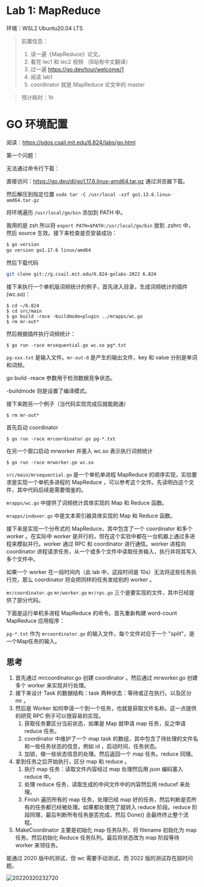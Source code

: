 # Lab 1: MapReduce

环境：WSL2 Ubuntu20.04 LTS 

> 前置信息：
> 1. 读一遍《MapReduce》论文。
> 2. 看完 lec1 和 lec2 视频 （B站有中文翻译）
> 3. 过一遍 https://go.dev/tour/welcome/1
> 4. 阅读 lab1 
> 5. coordinator 就是 MapReduce 论文中的 master

> 预计耗时：1h

# GO 环境配置

阅读：https://pdos.csail.mit.edu/6.824/labs/go.html

第一个问题：

无法通过命令行下载：

直接访问：https://go.dev/dl/go1.17.6.linux-amd64.tar.gz 通过浏览器下载。

然后解压到指定位置 `sudo tar -C /usr/local -xzf go1.13.6.linux-amd64.tar.gz`

将环境遍历 `/usr/local/go/bin` 添加到 PATH 中。

我用的是 zsh 所以将 `export PATH=$PATH:/usr/local/go/bin` 放到 .zshrc 中，然后 source 生效。接下来检查是否安装成功：

```sh
$ go version
go version go1.17.6 linux/amd64
```

然后下载代码

```sh
git clone git://g.csail.mit.edu/6.824-golabs-2022 6.824
```

接下来执行一个单机版词频统计的例子，首先进入目录，生成词频统计的插件(wc.so)：

    $ cd ~/6.824
    $ cd src/main
    $ go build -race -buildmode=plugin ../mrapps/wc.go
    $ rm mr-out*

然后根据插件执行词频统计：

    $ go run -race mrsequential.go wc.so pg*.txt

`pg-xxx.txt` 是输入文件。`mr-out-0` 是产生的输出文件，key 和 value 分别是单词和词频。

go build -reace 参数用于检测数据竞争状态。

-buildmode 则是设置了编译模式。

接下来跑另一个例子（当代码实现完成后就能跑通）

    $ rm mr-out*

首先启动 coordinator

    $ go run -race mrcoordinator.go pg-*.txt

在另一个窗口启动 mrworker 并塞入 wc.so 表示执行词频统计

    $ go run -race mrworker.go wc.so

`src/main/mrsequential.go` 是一个单机单进程 MapReduce 的顺序实现，实验要求是实现一个单机多进程的 MapReduce ，可以参考这个文件。先读明白这个文件，其中代码后续是需要借鉴的。

`mrapps/wc.go` 中提供了词频统计具体实现的 Map 和 Reduce 函数。

`mrapps/indexer.go` 中是文本索引器具体实现的 Map 和 Reduce 函数。

接下来是实现一个分布式的 MapReduce，其中包含了一个 coordinator 和多个 worker 。在实际中 worker 是并行的，但在这个实验中都在一台机器上通过多进程来模拟并行。worker 通过 RPC 和 coordinator 进行通信。worker 进程向 coordinator 进程请求任务，从一个或多个文件中读取任务输入，执行并将其写入多个文件中。

如果一个 worker 在一段时间内（此 lab 中，这段时间是 10s）无法将这些任务执行完，那么 coordinator 将会把同样的任务发给别的 worker 。

`mr/coordinator.go` `mr/worker.go` `mr/rpc.go` 三个是要实现的文件，其中已经提供了部分代码。

下面是运行单机多进程 MapReduce 的命令。首先重新构建 word-count MapReduce 应用程序：

`pg-*.txt` 作为 `mrcoordinator.go` 的输入文件，每个文件对应于一个 "split"，是一个Map任务的输入。


## 思考

1. 首先通过 mrcoordinator.go 创建 coordinator 。然后通过 mrworker.go 创建多个 worker 来实现并行处理。
2. 接下来设计 Task 的数据结构：task 两种状态：等待或正在执行。以及区分 mr 。
3. 然后是 Worker 如何申请一个到一个任务，也就是获取文件名称。这一点提供的研究 RPC 例子可以很容易的实现。
   1. 获取任务要区分当前状态，如果是 Map 就申请 map 任务，反之申请 reduce 任务。
   2. coordinator 中维护了一个 map task 的数组，其中包含了待处理的文件名和一些任务状态的信息，例如 id ，启动时间，任务状态。
   3. 加锁，做一些状态信息的处理。然后返回一个 map 任务。reduce 同理。
4. 拿到任务之后开始执行，区分 map 和 reduce 。
   1. 执行 map 任务：读取文件内容经过 map 处理然后用 json 编码塞入 reduce 中。
   2. 处理 reduce 任务，读取生成的中间文件中的内容然后用 reducef 来处理。
   3. Finish 遍历所有的 map 任务，处理已经 map 好的任务，然后判断是否所有的任务都已经被处理。如果都处理完了就转入 reduce 阶段。reduce 阶段同理，最后判断所有任务是否完成，然后 Done() 会最终终止整个流程。
5. MakeCoordinator 主要是初始化 map 任务队列，将 filename 初始化为 map 任务。然后初始化 Reduce 任务队列。最后将状态改为 map 阶段等待 worker 来领任务。

能通过 2020 版中的测试，但 wc 需要手动测试，而 2022 版的测试存在超时问题。

![20220320232720](https://cdn.jsdelivr.net/gh/weijiew/pic/images/20220320232720.png)